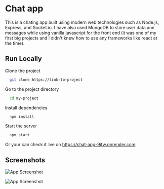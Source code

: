 
# Chat app

This is a chating app built using modern web technologies such as Node.js, Express, and Socket.io. I have also used MongoDB to store user data and messages while using vanilla javascript for the front end (it was one of my first big projects and I didn't knew how to use any frameworks like react at the time).


## Run Locally

Clone the project

```bash
  git clone https://link-to-project
```

Go to the project directory

```bash
  cd my-project
```

Install dependencies

```bash
  npm install
```

Start the server

```bash
  npm start
```

Or your can check it live on https://chat-app-9itw.onrender.com


## Screenshots

![App Screenshot](https://user-images.githubusercontent.com/108191030/225292546-970c7e12-02fe-42ea-8397-6862384eb942.png)

![App Screenshot](https://user-images.githubusercontent.com/108191030/225292801-4c0ba03f-0f4a-4129-97bd-6a19e67df4d8.png)
